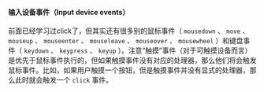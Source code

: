 #### 输入设备事件（Input device events）

前面已经学习过click了，但其实还有很多别的鼠标事件（ `mousedown` 、 `move` 、 `mouseup` 、 `mouseenter` 、 `mouseleave` 、 `mouseover` 、 `mousewheel` ）和键盘事件（ `keydown` 、 `keypress` 、 `keyup` ）。注意“触摸”事件（对于可触摸设备而言）是优先于鼠标事件执行的，但如果触摸事件没有对应的处理器，那么他们将会触发鼠标事件。比如，如果用户触摸一个按钮，但是触摸事件并没有显式的处理器，那么此时就会触发一个 `click` 事件。

